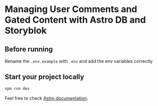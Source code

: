 # Managing User Comments and Gated Content with Astro DB and Storyblok

## Before running

Rename the `.env.example` with `.env` and add the env variables correctly

## Start your project locally

```sh
npm run dev
```

Feel free to check [Astro documentation](https://docs.astro.build).